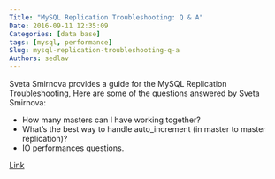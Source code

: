 ```yaml
---
Title: "MySQL Replication Troubleshooting: Q & A"
Date: 2016-09-11 12:35:09
Categories: [data base]
tags: [mysql, performance]
Slug: mysql-replication-troubleshooting-q-a
Authors: sedlav
---
```


Sveta Smirnova provides a guide for the MySQL Replication Troubleshooting, Here are some of the questions answered by Sveta Smirnova:

* How many masters can I have working together?
* What’s the best way to handle auto_increment (in master to master replication)?
* IO performances questions.

[Link](https://www.percona.com/blog/2016/09/08/mysql-replication-troubleshooting-q/)
